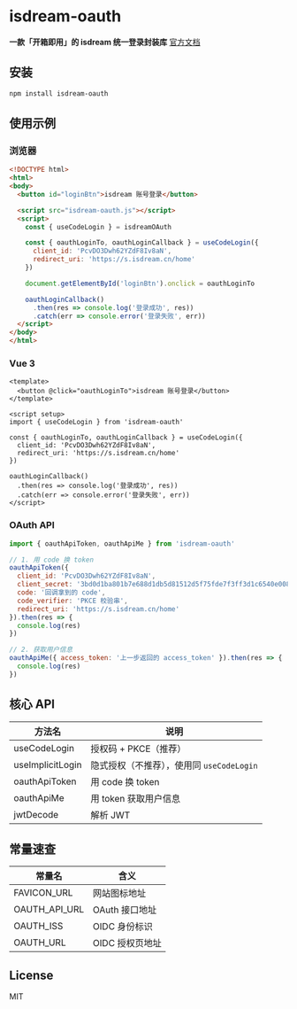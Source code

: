 # isdream-oauth

**一款「开箱即用」的 isdream 统一登录封装库**
[官方文档](https://account.isdream.cn/accessOAuth/openIDConnect)

## 安装

```bash
npm install isdream-oauth
```

## 使用示例

### 浏览器

```html
<!DOCTYPE html>
<html>
<body>
  <button id="loginBtn">isdream 账号登录</button>

  <script src="isdream-oauth.js"></script>
  <script>
    const { useCodeLogin } = isdreamOAuth

    const { oauthLoginTo, oauthLoginCallback } = useCodeLogin({
      client_id: 'PcvDO3Dwh62YZdF8Iv8aN',
      redirect_uri: 'https://s.isdream.cn/home'
    })

    document.getElementById('loginBtn').onclick = oauthLoginTo

    oauthLoginCallback()
      .then(res => console.log('登录成功', res))
      .catch(err => console.error('登录失败', err))
  </script>
</body>
</html>
```

### Vue 3

```vue
<template>
  <button @click="oauthLoginTo">isdream 账号登录</button>
</template>

<script setup>
import { useCodeLogin } from 'isdream-oauth'

const { oauthLoginTo, oauthLoginCallback } = useCodeLogin({
  client_id: 'PcvDO3Dwh62YZdF8Iv8aN',
  redirect_uri: 'https://s.isdream.cn/home'
})

oauthLoginCallback()
  .then(res => console.log('登录成功', res))
  .catch(err => console.error('登录失败', err))
</script>
```

### OAuth API

```javascript
import { oauthApiToken, oauthApiMe } from 'isdream-oauth'

// 1. 用 code 换 token
oauthApiToken({
  client_id: 'PcvDO3Dwh62YZdF8Iv8aN',
  client_secret: '3bd0d1ba801b7e688d1db5d81512d5f75fde7f3ff3d1c6540e008fa4fe1fe3bf',
  code: '回调拿到的 code',
  code_verifier: 'PKCE 校验串',
  redirect_uri: 'https://s.isdream.cn/home'
}).then(res => {
  console.log(res)
})

// 2. 获取用户信息
oauthApiMe({ access_token: '上一步返回的 access_token' }).then(res => {
  console.log(res)
})
```

## 核心 API

| 方法名           | 说明                                      |
| ---------------- | ----------------------------------------- |
| useCodeLogin     | 授权码 + PKCE（推荐）                     |
| useImplicitLogin | 隐式授权（不推荐），使用同 `useCodeLogin` |
| oauthApiToken    | 用 code 换 token                          |
| oauthApiMe       | 用 token 获取用户信息                     |
| jwtDecode        | 解析 JWT                                  |

## 常量速查

| 常量名        | 含义            |
| ------------- | --------------- |
| FAVICON_URL   | 网站图标地址    |
| OAUTH_API_URL | OAuth 接口地址  |
| OAUTH_ISS     | OIDC 身份标识   |
| OAUTH_URL     | OIDC 授权页地址 |

## License

MIT

